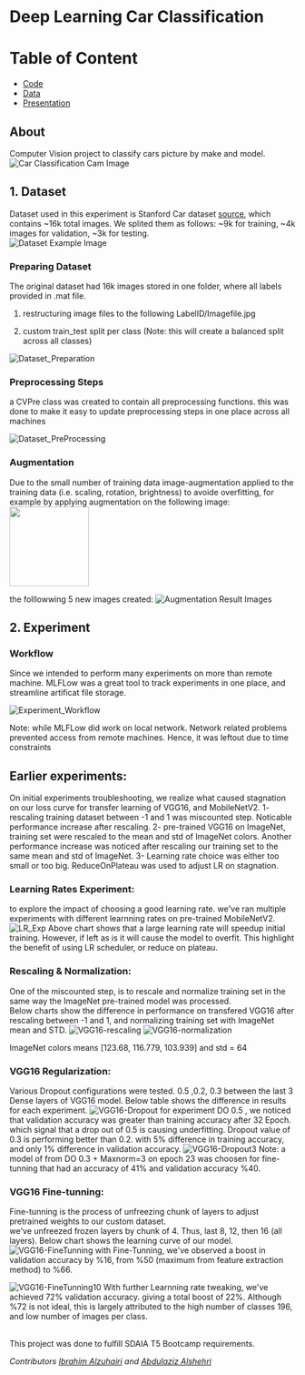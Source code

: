 
<!-- ![banner Image](Graphs/class_montage.jpg?raw=true "banner") -->

# Deep Learning Car Classification

# Table of Content
- [Code]()
- [Data](http://ai.stanford.edu/~jkrause/cars/car_dataset.html)
- [Presentation](https://github.com/ibalzuhairi/CNN-Transfer-Learnning-CarMakeClassification/blob/main/Presentation/NN_Presentation.pdf)

## About
Computer Vision project to classify cars picture by make and model. 
</br>
![Car Classification Cam Image](Graphs/car_classification_security_cam.png?raw=true "Car Classification Cam")


## 1. Dataset
Dataset used in this experiment is Stanford Car dataset [source](http://ai.stanford.edu/~jkrause/cars/car_dataset.html), which contains ~16k total images. We splited them as follows: ~9k for training, ~4k images for validation, ~3k for testing. 
</br> 
![Dataset Example Image](Graphs/dataset.jpg?raw=true "Dataset Example")

### Preparing Dataset
The original dataset had 16k images stored in one folder, where all labels provided in .mat file.
1) restructuring image files to the following LabelID/Imagefile.jpg

2) custom train_test split per class (Note: this will create a balanced split across all classes)

![Dataset_Preparation](Graphs/PreparingDataset.JPG?raw=true "Dataset Example")

### Preprocessing Steps

a CVPre class was created to contain all preprocessing functions. this was done to make it easy to update preprocessing steps in one place across all machines

![Dataset_PreProcessing](Graphs/Preprocessing.JPG?raw=true "PreProcessing")

### Augmentation
Due to the small number of training data image-augmentation applied to the training data (i.e. scaling, rotation, brightness) to avoide overfitting, for example by applying augmentation on the following image:
</br>
<img src="Graphs/Augmentation_original.jpg" height="140">

the folllowwing 5 new images created:
![Augmentation Result Images](Graphs/Augmentation2.png?raw=true "Augmentation Result")

## 2. Experiment
### Workflow
Since we intended to perform many experiments on more than remote machine. MLFLow was a great tool to track experiments in one place, and streamline artificat file storage.


![Experiment_Workflow](Graphs/workflow.JPG?raw=true "workflow")

Note: while MLFLow did work on local network. Network related problems prevented access from remote machines. Hence, it was leftout due to time constraints

## Earlier experiments:
On initial experiments troubleshooting, we realize what caused stagnation on our loss curve for transfer learning of VGG16, and MobileNetV2.
1- rescaling training dataset between -1 and 1 was miscounted step. Noticable performance increase after rescaling.
2- pre-trained VGG16 on ImageNet,  training set were rescaled to the mean and std of ImageNet colors. Another performance increase was noticed after rescaling our training set to the same mean and std of ImageNet.
3- Learning rate choice was either too small or too big. ReduceOnPlateau was used to adjust LR on stagnation. 


### Learning Rates Experiment:
to explore the impact of choosing a good learning rate. we've ran multiple experiments with different learnning rates on pre-trained MobileNetV2.
![LR_Exp](Graphs/LRexp.JPG?raw=true "LRExp Example")
Above chart shows that a large learning rate will speedup initial training. However, if left as is it will cause the model to overfit.
This highlight the benefit of using LR scheduler, or reduce on plateau.

### Rescaling & Normalization:
One of the miscounted step, is to rescale and normalize training set in the same way the ImageNet pre-trained model was processed.
<br> Below charts show the difference in performance on transfered VGG16  after rescaling between -1 and 1,  and normalizing training set with ImageNet mean and STD.
![VGG16-rescaling](Graphs/VGG-rescaling.jpg?raw=true "VGG16- rescaling")
![VGG16-normalization](Graphs/VGG-normalizing.jpg?raw=true "VGG16- normalization")

ImageNet colors means [123.68, 116.779, 103.939] and std = 64 
### VGG16 Regularization:

Various Dropout configurations were tested. 0.5 ,0.2, 0.3 between the last 3 Dense layers of VGG16 model. Below table shows the difference in results for each experiment.
![VGG16-Dropout](Graphs/VGG-Dropout.jpg?raw=true "VGG16- Dropout")
for experiment DO 0.5 , we noticed that validation accuracy was greater than training accuracy after 32 Epoch. which signal that a drop out of 0.5 is causing underfitting.
Dropout value of 0.3 is performing better than 0.2. with 5% difference in training accuracy, and only 1% difference in validation accuracy.
![VGG16-Dropout3](Graphs/VGG-Dropout3.jpg?raw=true "VGG16- Dropout2")
Note: a model of from DO 0.3 + Maxnorm=3  on epoch 23 was choosen for fine-tunning that had an accuracy of 41% and validation accuracy %40.

### VGG16 Fine-tunning:
Fine-tunning is the process of unfreezing chunk of layers to adjust pretrained weights to our custom dataset. 
<br>
we've unfreezed frozen layers by chunk of 4. Thus, last 8, 12, then 16 (all layers). Below chart shows the learning curve of our model. 
![VGG16-FineTunning](Graphs/VGG-FineTunning.jpg?raw=true "VGG16- FineTunning")
with Fine-Tunning, we've observed a boost in validation accuracy by %16, from %50 (maximum from feature extraction method) to %66.

![VGG16-FineTunning10](Graphs/VGG-FineTunning10.jpg?raw=true "VGG16- FineTunning10")
With further Learnning rate tweaking, we've achieved 72% validation accuracy. giving a total boost of 22%.
Although %72 is not ideal, this is largely attributed to the high number of classes 196, and low number of images per class.


</br>
This project was done to fulfill SDAIA T5 Bootcamp requirements.

*Contributors [Ibrahim Alzuhairi](https://github.com/ibalzuhairi) and [Abdulaziz Alshehri](https://github.com/AbdulazizAlshehri)*



